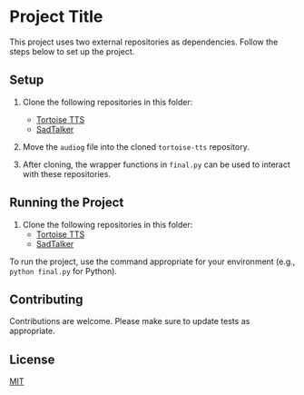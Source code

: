 # Project Title

This project uses two external repositories as dependencies. Follow the steps below to set up the project.

## Setup

1. Clone the following repositories in this folder:
    - [Tortoise TTS](https://github.com/neonbjb/tortoise-tts)
    - [SadTalker](https://github.com/OpenTalker/SadTalker)

2. Move the `audiog` file into the cloned `tortoise-tts` repository.

3. After cloning, the wrapper functions in `final.py` can be used to interact with these repositories.



## Running the Project

1. Clone the following repositories in this folder:
    - [Tortoise TTS](https://github.com/neonbjb/tortoise-tts)
    - [SadTalker](https://github.com/OpenTalker/SadTalker)


To run the project, use the command appropriate for your environment (e.g., `python final.py` for Python).

## Contributing

Contributions are welcome. Please make sure to update tests as appropriate.

## License

[MIT](https://choosealicense.com/licenses/mit/)